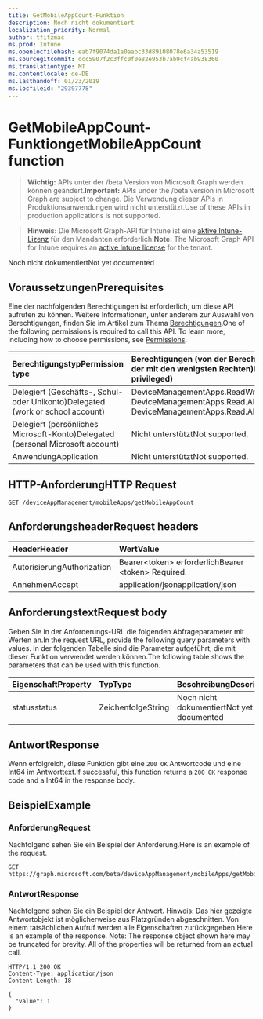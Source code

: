```yaml
---
title: GetMobileAppCount-Funktion
description: Noch nicht dokumentiert
localization_priority: Normal
author: tfitzmac
ms.prod: Intune
ms.openlocfilehash: eab7f9074da1a0aabc33d89108078e6a34a53519
ms.sourcegitcommit: dcc5907f2c3ffc0f0e82e953b7ab9cf4ab938360
ms.translationtype: MT
ms.contentlocale: de-DE
ms.lasthandoff: 01/23/2019
ms.locfileid: "29397778"
---
```

# <a name="getmobileappcount-function"></a><span data-ttu-id="c6779-103">GetMobileAppCount-Funktion</span><span class="sxs-lookup"><span data-stu-id="c6779-103">getMobileAppCount function</span></span>

> <span data-ttu-id="c6779-104">**Wichtig:** APIs unter der /beta Version von Microsoft Graph werden können geändert.</span><span class="sxs-lookup"><span data-stu-id="c6779-104">**Important:** APIs under the /beta version in Microsoft Graph are subject to change.</span></span> <span data-ttu-id="c6779-105">Die Verwendung dieser APIs in Produktionsanwendungen wird nicht unterstützt.</span><span class="sxs-lookup"><span data-stu-id="c6779-105">Use of these APIs in production applications is not supported.</span></span>

> <span data-ttu-id="c6779-106">**Hinweis:** Die Microsoft Graph-API für Intune ist eine [aktive Intune-Lizenz](https://go.microsoft.com/fwlink/?linkid=839381) für den Mandanten erforderlich.</span><span class="sxs-lookup"><span data-stu-id="c6779-106">**Note:** The Microsoft Graph API for Intune requires an [active Intune license](https://go.microsoft.com/fwlink/?linkid=839381) for the tenant.</span></span>

<span data-ttu-id="c6779-107">Noch nicht dokumentiert</span><span class="sxs-lookup"><span data-stu-id="c6779-107">Not yet documented</span></span>

## <a name="prerequisites"></a><span data-ttu-id="c6779-108">Voraussetzungen</span><span class="sxs-lookup"><span data-stu-id="c6779-108">Prerequisites</span></span>
<span data-ttu-id="c6779-p102">Eine der nachfolgenden Berechtigungen ist erforderlich, um diese API aufrufen zu können. Weitere Informationen, unter anderem zur Auswahl von Berechtigungen, finden Sie im Artikel zum Thema [Berechtigungen](/concepts/permissions-reference.md).</span><span class="sxs-lookup"><span data-stu-id="c6779-p102">One of the following permissions is required to call this API. To learn more, including how to choose permissions, see [Permissions](/concepts/permissions-reference.md).</span></span>

|<span data-ttu-id="c6779-111">Berechtigungstyp</span><span class="sxs-lookup"><span data-stu-id="c6779-111">Permission type</span></span>|<span data-ttu-id="c6779-112">Berechtigungen (von der Berechtigung mit den meisten Rechten zu der mit den wenigsten Rechten)</span><span class="sxs-lookup"><span data-stu-id="c6779-112">Permissions (from most to least privileged)</span></span>|
|:---|:---|
|<span data-ttu-id="c6779-113">Delegiert (Geschäfts-, Schul- oder Unikonto)</span><span class="sxs-lookup"><span data-stu-id="c6779-113">Delegated (work or school account)</span></span>|<span data-ttu-id="c6779-114">DeviceManagementApps.ReadWrite.All, DeviceManagementApps.Read.All</span><span class="sxs-lookup"><span data-stu-id="c6779-114">DeviceManagementApps.ReadWrite.All, DeviceManagementApps.Read.All</span></span>|
|<span data-ttu-id="c6779-115">Delegiert (persönliches Microsoft-Konto)</span><span class="sxs-lookup"><span data-stu-id="c6779-115">Delegated (personal Microsoft account)</span></span>|<span data-ttu-id="c6779-116">Nicht unterstützt</span><span class="sxs-lookup"><span data-stu-id="c6779-116">Not supported.</span></span>|
|<span data-ttu-id="c6779-117">Anwendung</span><span class="sxs-lookup"><span data-stu-id="c6779-117">Application</span></span>|<span data-ttu-id="c6779-118">Nicht unterstützt</span><span class="sxs-lookup"><span data-stu-id="c6779-118">Not supported.</span></span>|

## <a name="http-request"></a><span data-ttu-id="c6779-119">HTTP-Anforderung</span><span class="sxs-lookup"><span data-stu-id="c6779-119">HTTP Request</span></span>
<!-- {
  "blockType": "ignored"
}
-->
``` http
GET /deviceAppManagement/mobileApps/getMobileAppCount
```

## <a name="request-headers"></a><span data-ttu-id="c6779-120">Anforderungsheader</span><span class="sxs-lookup"><span data-stu-id="c6779-120">Request headers</span></span>
|<span data-ttu-id="c6779-121">Header</span><span class="sxs-lookup"><span data-stu-id="c6779-121">Header</span></span>|<span data-ttu-id="c6779-122">Wert</span><span class="sxs-lookup"><span data-stu-id="c6779-122">Value</span></span>|
|:---|:---|
|<span data-ttu-id="c6779-123">Autorisierung</span><span class="sxs-lookup"><span data-stu-id="c6779-123">Authorization</span></span>|<span data-ttu-id="c6779-124">Bearer&lt;token&gt; erforderlich</span><span class="sxs-lookup"><span data-stu-id="c6779-124">Bearer &lt;token&gt; Required.</span></span>|
|<span data-ttu-id="c6779-125">Annehmen</span><span class="sxs-lookup"><span data-stu-id="c6779-125">Accept</span></span>|<span data-ttu-id="c6779-126">application/json</span><span class="sxs-lookup"><span data-stu-id="c6779-126">application/json</span></span>|

## <a name="request-body"></a><span data-ttu-id="c6779-127">Anforderungstext</span><span class="sxs-lookup"><span data-stu-id="c6779-127">Request body</span></span>
<span data-ttu-id="c6779-128">Geben Sie in der Anforderungs-URL die folgenden Abfrageparameter mit Werten an.</span><span class="sxs-lookup"><span data-stu-id="c6779-128">In the request URL, provide the following query parameters with values.</span></span>
<span data-ttu-id="c6779-129">In der folgenden Tabelle sind die Parameter aufgeführt, die mit dieser Funktion verwendet werden können.</span><span class="sxs-lookup"><span data-stu-id="c6779-129">The following table shows the parameters that can be used with this function.</span></span>

|<span data-ttu-id="c6779-130">Eigenschaft</span><span class="sxs-lookup"><span data-stu-id="c6779-130">Property</span></span>|<span data-ttu-id="c6779-131">Typ</span><span class="sxs-lookup"><span data-stu-id="c6779-131">Type</span></span>|<span data-ttu-id="c6779-132">Beschreibung</span><span class="sxs-lookup"><span data-stu-id="c6779-132">Description</span></span>|
|:---|:---|:---|
|<span data-ttu-id="c6779-133">status</span><span class="sxs-lookup"><span data-stu-id="c6779-133">status</span></span>|<span data-ttu-id="c6779-134">Zeichenfolge</span><span class="sxs-lookup"><span data-stu-id="c6779-134">String</span></span>|<span data-ttu-id="c6779-135">Noch nicht dokumentiert</span><span class="sxs-lookup"><span data-stu-id="c6779-135">Not yet documented</span></span>|



## <a name="response"></a><span data-ttu-id="c6779-136">Antwort</span><span class="sxs-lookup"><span data-stu-id="c6779-136">Response</span></span>
<span data-ttu-id="c6779-137">Wenn erfolgreich, diese Funktion gibt eine `200 OK` Antwortcode und eine Int64 im Antworttext.</span><span class="sxs-lookup"><span data-stu-id="c6779-137">If successful, this function returns a `200 OK` response code and a Int64 in the response body.</span></span>

## <a name="example"></a><span data-ttu-id="c6779-138">Beispiel</span><span class="sxs-lookup"><span data-stu-id="c6779-138">Example</span></span>

### <a name="request"></a><span data-ttu-id="c6779-139">Anforderung</span><span class="sxs-lookup"><span data-stu-id="c6779-139">Request</span></span>
<span data-ttu-id="c6779-140">Nachfolgend sehen Sie ein Beispiel der Anforderung.</span><span class="sxs-lookup"><span data-stu-id="c6779-140">Here is an example of the request.</span></span>
``` http
GET https://graph.microsoft.com/beta/deviceAppManagement/mobileApps/getMobileAppCount(status='parameterValue')
```

### <a name="response"></a><span data-ttu-id="c6779-141">Antwort</span><span class="sxs-lookup"><span data-stu-id="c6779-141">Response</span></span>
<span data-ttu-id="c6779-p104">Nachfolgend sehen Sie ein Beispiel der Antwort. Hinweis: Das hier gezeigte Antwortobjekt ist möglicherweise aus Platzgründen abgeschnitten. Von einem tatsächlichen Aufruf werden alle Eigenschaften zurückgegeben.</span><span class="sxs-lookup"><span data-stu-id="c6779-p104">Here is an example of the response. Note: The response object shown here may be truncated for brevity. All of the properties will be returned from an actual call.</span></span>
``` http
HTTP/1.1 200 OK
Content-Type: application/json
Content-Length: 18

{
  "value": 1
}
```




